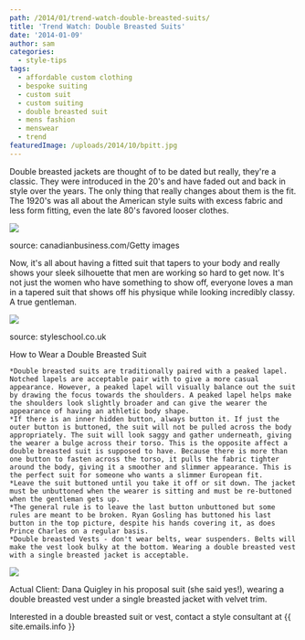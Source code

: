 ```yaml
---
path: /2014/01/trend-watch-double-breasted-suits/
title: 'Trend Watch: Double Breasted Suits'
date: '2014-01-09'
author: sam
categories:
  - style-tips
tags:
  - affordable custom clothing
  - bespoke suiting
  - custom suit
  - custom suiting
  - double breasted suit
  - mens fashion
  - menswear
  - trend
featuredImage: /uploads/2014/10/bpitt.jpg
---
```

Double breasted jackets are thought of to be dated but really, they're a classic. They were introduced in the 20's and have faded out and back in style over the years. The only thing that really changes about them is the fit. The 1920's was all about the American style suits with excess fabric and less form fitting, even the late 80's favored looser clothes. 

[![](http://2.bp.blogspot.com/-mwfiOzalWss/Us6_FJDLH2I/AAAAAAAAA2k/I6KdMkikKSo/s1600/double+breasted+suits+through+the+ages,+source+-+candadian+business.jpg)](http://2.bp.blogspot.com/-mwfiOzalWss/Us6_FJDLH2I/AAAAAAAAA2k/I6KdMkikKSo/s1600/double+breasted+suits+through+the+ages,+source+-+candadian+business.jpg)

source: canadianbusiness.com/Getty images

Now, it's all about having a fitted suit that tapers to your body and really shows your sleek silhouette that men are working so hard to get now. It's not just the women who have something to show off, everyone loves a man in a tapered suit that shows off his physique while looking incredibly classy. A true gentleman. 

[![](http://4.bp.blogspot.com/-BtJVFQ_txH4/Us6_sEXlW-I/AAAAAAAAA2s/fMLNsTwtTPc/s1600/double+breasted+suit,+source+-+styleschool.co.uk.png)](http://4.bp.blogspot.com/-BtJVFQ_txH4/Us6_sEXlW-I/AAAAAAAAA2s/fMLNsTwtTPc/s1600/double+breasted+suit,+source+-+styleschool.co.uk.png)

source: styleschool.co.uk

How to Wear a Double Breasted Suit

	*Double breasted suits are traditionally paired with a peaked lapel. Notched lapels are acceptable pair with to give a more casual appearance. However, a peaked lapel will visually balance out the suit by drawing the focus towards the shoulders. A peaked lapel helps make the shoulders look slightly broader and can give the wearer the appearance of having an athletic body shape.
	*If there is an inner hidden button, always button it. If just the outer button is buttoned, the suit will not be pulled across the body appropriately. The suit will look saggy and gather underneath, giving the wearer a bulge across their torso. This is the opposite affect a double breasted suit is supposed to have. Because there is more than one button to fasten across the torso, it pulls the fabric tighter around the body, giving it a smoother and slimmer appearance. This is the perfect suit for someone who wants a slimmer European fit.
	*Leave the suit buttoned until you take it off or sit down. The jacket must be unbuttoned when the wearer is sitting and must be re-buttoned when the gentleman gets up.
	*The general rule is to leave the last button unbuttoned but some rules are meant to be broken. Ryan Gosling has buttoned his last button in the top picture, despite his hands covering it, as does Prince Charles on a regular basis.
	*Double breasted Vests - don't wear belts, wear suspenders. Belts will make the vest look bulky at the bottom. Wearing a double breasted vest with a single breasted jacket is acceptable.

[![](http://3.bp.blogspot.com/-RJUmcidkTB8/Us7bWk6f4BI/AAAAAAAAA28/ZunyJRRzu8o/s1600/dana+quigley.jpg)](http://3.bp.blogspot.com/-RJUmcidkTB8/Us7bWk6f4BI/AAAAAAAAA28/ZunyJRRzu8o/s1600/dana+quigley.jpg)

Actual Client: Dana Quigley in his proposal suit (she said yes!), wearing a double breasted vest under a single breasted jacket with velvet trim.

Interested in a double breasted suit or vest, contact a style consultant at {{ site.emails.info }}